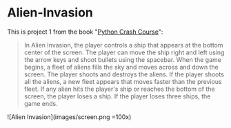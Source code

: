 # Alien-Invasion
This is project 1 from the book "[Python Crash Course](https://ehmatthes.github.io/pcc/)":

> In Alien Invasion, the player controls a ship that appears at the bottom center of the screen. The player can move the ship right and left using the arrow keys and shoot bullets using the spacebar. When the game begins, a fleet of aliens fills the sky and moves across and down the screen. The player shoots and destroys the aliens. If the player shoots all the aliens, a new fleet appears that moves faster than the previous fleet. If any alien hits the player's ship or reaches the bottom of the screen, the player loses a ship. If the player loses three ships, the game ends.

![Alien Invasion](images/screen.png =100x)

